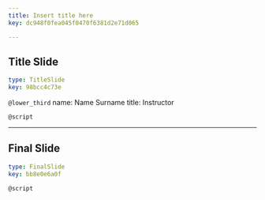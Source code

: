 ```yaml
---
title: Insert title here
key: dc948f0fea045f0470f6381d2e71d065

---
```

## Title Slide

```yaml
type: TitleSlide
key: 98bcc4c73e
```





`@lower_third`
name: Name Surname
title: Instructor

`@script`




---
## Final Slide

```yaml
type: FinalSlide
key: bb8e0e6a0f
```






`@script`



